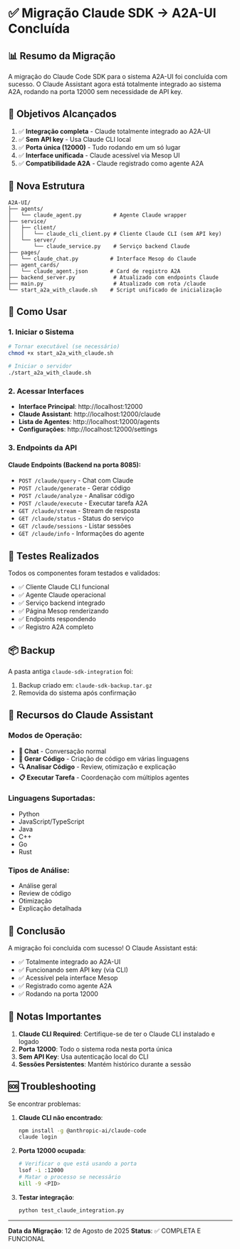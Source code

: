 # ✅ Migração Claude SDK → A2A-UI Concluída

## 📊 Resumo da Migração

A migração do Claude Code SDK para o sistema A2A-UI foi concluída com sucesso. O Claude Assistant agora está totalmente integrado ao sistema A2A, rodando na porta 12000 sem necessidade de API key.

## 🎯 Objetivos Alcançados

1. ✅ **Integração completa** - Claude totalmente integrado ao A2A-UI
2. ✅ **Sem API key** - Usa Claude CLI local
3. ✅ **Porta única (12000)** - Tudo rodando em um só lugar
4. ✅ **Interface unificada** - Claude acessível via Mesop UI
5. ✅ **Compatibilidade A2A** - Claude registrado como agente A2A

## 📁 Nova Estrutura

```
A2A-UI/
├── agents/
│   └── claude_agent.py          # Agente Claude wrapper
├── service/
│   ├── client/
│   │   └── claude_cli_client.py # Cliente Claude CLI (sem API key)
│   └── server/
│       └── claude_service.py    # Serviço backend Claude
├── pages/
│   └── claude_chat.py          # Interface Mesop do Claude
├── agent_cards/
│   └── claude_agent.json       # Card de registro A2A
├── backend_server.py            # Atualizado com endpoints Claude
├── main.py                      # Atualizado com rota /claude
└── start_a2a_with_claude.sh    # Script unificado de inicialização
```

## 🚀 Como Usar

### 1. Iniciar o Sistema

```bash
# Tornar executável (se necessário)
chmod +x start_a2a_with_claude.sh

# Iniciar o servidor
./start_a2a_with_claude.sh
```

### 2. Acessar Interfaces

- **Interface Principal**: http://localhost:12000
- **Claude Assistant**: http://localhost:12000/claude
- **Lista de Agentes**: http://localhost:12000/agents
- **Configurações**: http://localhost:12000/settings

### 3. Endpoints da API

#### Claude Endpoints (Backend na porta 8085):
- `POST /claude/query` - Chat com Claude
- `POST /claude/generate` - Gerar código
- `POST /claude/analyze` - Analisar código
- `POST /claude/execute` - Executar tarefa A2A
- `GET /claude/stream` - Stream de resposta
- `GET /claude/status` - Status do serviço
- `GET /claude/sessions` - Listar sessões
- `GET /claude/info` - Informações do agente

## 🧪 Testes Realizados

Todos os componentes foram testados e validados:

- ✅ Cliente Claude CLI funcional
- ✅ Agente Claude operacional
- ✅ Serviço backend integrado
- ✅ Página Mesop renderizando
- ✅ Endpoints respondendo
- ✅ Registro A2A completo

## 📦 Backup

A pasta antiga `claude-sdk-integration` foi:
1. Backup criado em: `claude-sdk-backup.tar.gz`
2. Removida do sistema após confirmação

## 🔧 Recursos do Claude Assistant

### Modos de Operação:
- **💬 Chat** - Conversação normal
- **🔧 Gerar Código** - Criação de código em várias linguagens
- **🔍 Analisar Código** - Review, otimização e explicação
- **📋 Executar Tarefa** - Coordenação com múltiplos agentes

### Linguagens Suportadas:
- Python
- JavaScript/TypeScript
- Java
- C++
- Go
- Rust

### Tipos de Análise:
- Análise geral
- Review de código
- Otimização
- Explicação detalhada

## 🎉 Conclusão

A migração foi concluída com sucesso! O Claude Assistant está:
- ✅ Totalmente integrado ao A2A-UI
- ✅ Funcionando sem API key (via CLI)
- ✅ Acessível pela interface Mesop
- ✅ Registrado como agente A2A
- ✅ Rodando na porta 12000

## 📝 Notas Importantes

1. **Claude CLI Required**: Certifique-se de ter o Claude CLI instalado e logado
2. **Porta 12000**: Todo o sistema roda nesta porta única
3. **Sem API Key**: Usa autenticação local do CLI
4. **Sessões Persistentes**: Mantém histórico durante a sessão

## 🆘 Troubleshooting

Se encontrar problemas:

1. **Claude CLI não encontrado**:
   ```bash
   npm install -g @anthropic-ai/claude-code
   claude login
   ```

2. **Porta 12000 ocupada**:
   ```bash
   # Verificar o que está usando a porta
   lsof -i :12000
   # Matar o processo se necessário
   kill -9 <PID>
   ```

3. **Testar integração**:
   ```bash
   python test_claude_integration.py
   ```

---

**Data da Migração**: 12 de Agosto de 2025
**Status**: ✅ COMPLETA E FUNCIONAL